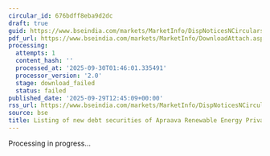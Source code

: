 ```yaml
---
circular_id: 676bdff8eba9d2dc
draft: true
guid: https://www.bseindia.com/markets/MarketInfo/DispNoticesNCirculars.aspx?Noticeid={6397230A-D04B-4B74-AB18-F17091674474}&noticeno=20250929-50&dt=09/29/2025&icount=50&totcount=87&flag=0
pdf_url: https://www.bseindia.com/markets/MarketInfo/DownloadAttach.aspx?id=20250929-50&attachedId=
processing:
  attempts: 1
  content_hash: ''
  processed_at: '2025-09-30T01:46:01.335491'
  processor_version: '2.0'
  stage: download_failed
  status: failed
published_date: '2025-09-29T12:45:09+00:00'
rss_url: https://www.bseindia.com/markets/MarketInfo/DispNoticesNCirculars.aspx?Noticeid={6397230A-D04B-4B74-AB18-F17091674474}&noticeno=20250929-50&dt=09/29/2025&icount=50&totcount=87&flag=0
source: bse
title: Listing of new debt securities of Apraava Renewable Energy Private Limited
---
```


Processing in progress...